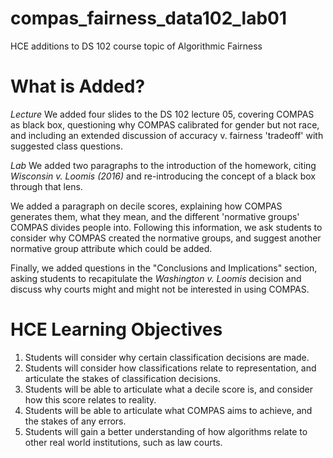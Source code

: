 # compas_fairness_data102_lab01
HCE additions to DS 102 course topic of Algorithmic Fairness


# What is Added?

*Lecture*
We added four slides to the DS 102 lecture 05, covering COMPAS as black box, questioning why COMPAS calibrated for gender but not race, and including an extended discussion of accuracy v. fairness 'tradeoff' with suggested class questions.

*Lab*
We added two paragraphs to the introduction of the homework, citing *Wisconsin v. Loomis (2016)* and re-introducing the concept of a black box through that lens.

We added a paragraph on decile scores, explaining how COMPAS generates them, what they mean, and the different 'normative groups' COMPAS divides people into. Following this information, we ask students to consider why COMPAS created the normative groups, and suggest another normative group attribute which could be added.

Finally, we added questions in the "Conclusions and Implications" section, asking students to recapitulate the *Washington v. Loomis* decision and discuss why courts might and might not be interested in using COMPAS.

# HCE Learning Objectives

1. Students will consider why certain classification decisions are made.
2. Students will consider how classifications relate to representation, and articulate the stakes of classification decisions.
3. Students will be able to articulate what a decile score is, and consider how this score relates to reality.
4. Students will be able to articulate what COMPAS aims to achieve, and the stakes of any errors.
5. Students will gain a better understanding of how algorithms relate to other real world institutions, such as law courts.
